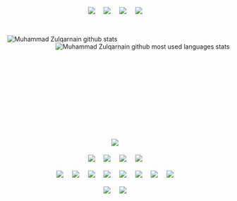 <!--
**mhd-zulqarnain/mhd-zulqarnain** is a ✨ _special_ ✨ repository because its `README.md` (this file) appears on your GitHub profile.

Here are some ideas to get you started:

- 🔭 I’m currently working on ...
- 🌱 I’m currently learning ...
- 👯 I’m looking to collaborate on ...
- 🤔 I’m looking for help with ...
- 💬 Ask me about ...
- 📫 How to reach me: ...
- 😄 Pronouns: ...
- ⚡ Fun fact: ...
-->

<p align="center">
  <a target="_blank"href="https://github.com/mhd-zulqarnain/"><img src="https://img.shields.io/badge/Muhamamd %20Zulqarnain-Welcomes%20You-007afb?style=for-the-badge&logo=github&labelColor=2ea043&logoColor=FFFFFF&color=f0fff0" /></a>&nbsp;&nbsp;&nbsp;&nbsp;
  <a target="_blank"href="https://www.linkedin.com/in/mhd-zulqarnain/"><img src="https://img.shields.io/badge/linkedin-%230077B5.svg?&style=for-the-badge&logo=linkedin&logoColor=white" /></a>&nbsp;&nbsp;&nbsp;&nbsp;
<a href="mailto:mhd.zeeq@gmail.com?subject=Hello%20MuhammadZulqarnain,%20From%20Github"><img src="https://img.shields.io/badge/gmail-%23D14836.svg?&style=for-the-badge&logo=gmail&logoColor=white" /></a>&nbsp;&nbsp;&nbsp;&nbsp;
  <a target="_blank"href="https://stackoverflow.com/users/6825339/zulqarnain/"><img src="https://img.shields.io/badge/Stack_Overflow-FE7A16?style=for-the-badge&logo=stack-overflow&logoColor=white" /></a>&nbsp;&nbsp;&nbsp;&nbsp;
</p>
<br>
<p>
   <img align="left" src="https://github-readme-stats.vercel.app/api?username=mhd-zulqarnain&theme=vue-dark&show_icons=true&bg_color=000000" alt="Muhammad Zulqarnain github stats"/>
  
   <img align="right" src="https://github-readme-stats.vercel.app/api/top-langs/?username=mhd-zulqarnain&theme=vue-dark&show_icons=true&bg_color=000000" alt="Muhammad Zulqarnain github most used languages stats"/>
</p>
<br>
<br>
<br>
<br>
<br>
<br>
<br>
<br>
<br>
<br>
<br>
<br>
<br>

<p align="center">
  <img src="https://img.shields.io/badge/-SKILLS-2ea043?style=for-the-badge&logo=shikimori" />&nbsp;&nbsp;&nbsp;&nbsp;
  <br>
  <br>
  <img src="https://img.shields.io/badge/Android-3DDC84?style=for-the-badge&logo=android&logoColor=white" />&nbsp;&nbsp;&nbsp;&nbsp;
  <img src="https://img.shields.io/badge/Android %20-Jetpack-007afb?style=for-the-badge&logo=android&logoColor=white&labelColor=3DDC84&color=1a73e8" />&nbsp;&nbsp;&nbsp;&nbsp;
  <img src="https://img.shields.io/badge/Modern Android Development-3DDC84?style=for-the-badge&logo=android&logoColor=white" />&nbsp;&nbsp;&nbsp;&nbsp;
  <img src="https://img.shields.io/badge/Android Architecture-3DDC84?style=for-the-badge&logo=android&logoColor=white" />&nbsp;&nbsp;&nbsp;&nbsp;
  <br>
  <br>
  <img src="https://img.shields.io/badge/Kotlin-f58813?&style=for-the-badge&logo=kotlin&logoColor=white" />&nbsp;&nbsp;&nbsp;&nbsp;
  <img src="https://img.shields.io/badge/Java-845306?style=for-the-badge&logo=java&logoColor=white" />&nbsp;&nbsp;&nbsp;&nbsp;
  <img src="https://img.shields.io/badge/HTML5-E34F26?style=for-the-badge&logo=html5&logoColor=white" />&nbsp;&nbsp;&nbsp;&nbsp;
  <img src="https://img.shields.io/badge/CSS3-1572B6?style=for-the-badge&logo=css3&logoColor=white" />&nbsp;&nbsp;&nbsp;&nbsp;
  <img src="https://img.shields.io/badge/Material--UI-0081CB?style=for-the-badge&logo=material-ui&logoColor=white" />&nbsp;&nbsp;&nbsp;&nbsp;
  <img src="https://img.shields.io/badge/SQLite-07405E?style=for-the-badge&logo=sqlite&logoColor=white" />&nbsp;&nbsp;&nbsp;&nbsp;
  <img src="https://img.shields.io/badge/MySQL-00000F?style=for-the-badge&logo=mysql&logoColor=white" />&nbsp;&nbsp;&nbsp;&nbsp;
  <img src="https://img.shields.io/badge/PostgreSQL-316192?style=for-the-badge&logo=postgresql&logoColor=white" />&nbsp;&nbsp;&nbsp;&nbsp;
  <br>
  <br>
  <img src="https://img.shields.io/badge/Heroku-430098?style=for-the-badge&logo=heroku&logoColor=white" />&nbsp;&nbsp;&nbsp;&nbsp;
  <img src="https://img.shields.io/badge/firebase%20-%23039BE5.svg?&style=for-the-badge&logo=firebase"/>&nbsp;&nbsp;&nbsp;&nbsp;
  
  
</p>

